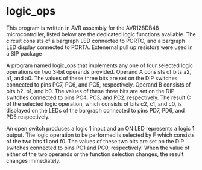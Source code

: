 <h1> logic_ops </h1> 

<p> This program is written in AVR assembly for the AVR128DB48 microcontroller, listed below are the dedicated logic functions
available. The circuit consists of a bargraph LED connected to PORTC, and a bargraph LED display connected to PORTA. Extenernal pull up 
resistors were used in a SIP package</p>

<p> A program named logic_ops that implements any one of four selected logic operations on two
3-bit operands provided. Operand A consists of bits a2, a1, and a0. The values of these three
bits are set on the DIP switches connected to pins PC7, PC6, and PC5, respectively. Operand B
consists of bits b2, b1, and b0. The values of these three bits are set on the DIP switches connected
to pins PC4, PC3, and PC2, respectively. The result C of the selected logic operation, which consists of bits c2, c1, and c0, is 
displayed on the LEDs of the bargraph connected to pins PD7, PD6,
and PD5 respectively.</p>

<p>An open switch produces a logic 1 input and an ON LED represents a logic 1 output.
The logic operation to be performed is selected by F which consists of the two bits f1 and f0. The
values of these two bits are set on the DIP switches connected to pins PC1 and PC0, respectively.
When the value of either of the two operands or the function selection changes, the result
changes immediately.</p>

